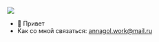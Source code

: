 ![](https://komarev.com/ghpvc/?username=AnnaGola)
- 👋 Привет
-  Как со мной связаться: annagol.work@mail.ru
